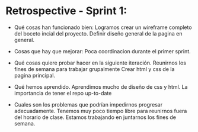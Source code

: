 # Retrospective - Sprint 1:
- Qué cosas han funcionado bien:
    Logramos crear un wireframe completo del boceto incial del proyecto.
    Definir diseño general de la pagina en general.

- Cosas que hay que mejorar:
    Poca coordinacion durante el primer sprint.

- Qué cosas quiere probar hacer en la siguiente iteración.
    Reunirnos los fines de semana para trabajar grupalmente
    Crear html y css de la pagina principal.

- Qué hemos aprendido.
    Aprendimos mucho de diseño de css y html.
    La importancia de tener el repo up-to-date
    
- Cuales son los problemas que podrían impedirnos progresar adecuadamente.
    Tenemos muy poco tiempo libre para reunirnos fuera del horario de clase. 
    Estamos trabajando en juntarnos los fines de semana.
